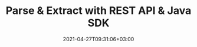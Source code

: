 ---
############################# Static ############################
layout: "product"
date: 2021-04-27T09:31:06+03:00
draft: false

product: "Parser"
product_tag: "parser"
platform: "Java"
platform_tag: "java"

############################# Head ############################
head_title: "Java Cloud SDK | Parser REST API | Data Extraction"
head_description: "Java document parser API to extract text, images, metadata &amp; encoding from databases, Word, Excel, presentations, PDF, email, EPUB and ZIP files."

############################# Header ############################
title: "Parse & Extract with REST API & Java SDK"
description: "Parse documents such as invoices, receipts or financial tables to extract text, images and metadata from 40+ popular document formats."
button:
    enable: true

############################# SubMenu ############################
submenu:
    enable: true
    
    left:
        img_alt: "GroupDocs.Parser Cloud SDK for Java"
        image: "/sdk/272x272/groupdocs_parser-for-java.webp"
        product: "GroupDocs.Parser"
        platform: "Java"

    middle:
        button:
            # button loop
            - link: "#overview"
              text: "Overview"

            # button loop
            - link: "#features"
              text: "Features"


            # button loop
            - link: "https://docs.groupdocs.cloud/parser/release-notes/"
              text: "Release Notes"

            # button loop
            - link: "https://purchase.groupdocs.cloud/pricing"
              text: "Pricing"

    right:
        link_download: "https://github.com/groupdocs-parser-cloud/groupdocs-parser-cloud-java"
        link_learn: "https://docs.groupdocs.cloud/parser/"
        link_buy: "https://purchase.groupdocs.cloud/buy"

############################# Overview ############################
overview:
    enable: true
    content: |
      GroupDocs.Parser Cloud for Java is a wrapper around document data extraction REST API to parse over 50 document types. Parsing documents with predefined templates is one of the most valuable features of GroupDocs.Parser Cloud API. It is very simple and easy to define templates and extract data from invoices or other kinds of typical documents.
      The API provides methods to extract images, extract text and metadata from almost all of the most common file formats. Along with the regular documents, you can use the supported features on password protected files and containers like ZIP archives, OST/PST mail data files, eBooks, markups, and PDF portfolios in your Java applications.
    tabs:
      enable: true
      
      ## TAB ONE ##
      tab_one:
        description: |
          An overview of the features supported by the document parser Cloud API.
      
        left:
          enable: true
          icon: "fas fa-list-ul"
          title: "Features"
          content: |
            * Parse documents
            * Parse document by template
            * Extract text
            * Extract images
            * Extract metadata
        right:
          enable: true
          icon: "fas fa-files-o"
          title: "Extract from Documents"
          content: |
            * Emails
            * eBooks
            * PDF files
            * PDF Portfolio
            * Files within ZIP archives
            * Text and Markup documents
            * Microsoft & OpenDocument
      
      ## TAB TWO ##
      tab_two:
        description: |
          Document parser Cloud API supported formats.

        left:
          enable: true
          table:
            # table loop
            - title: "Microsoft Office Formats"
              content: |
                * **Word Processing**: DOC, DOCX, DOCM, DOT, DOTX, DOTM
                * **Spreadsheets**: XLS, XLSX, XLSM, XLSB, XLT, XLTX, XLTM, XLA, XLAM
                * **Presentations**: PPT, PPTX, PPTM, PPS, PPSX, PPSM, POT, POTX, POTM
                * **OneNote**: ONE

        right:
          enable: true
          table:
            # table loop
            - title: "OpenDocument & Other Formats"
              content: |
                * **OpenDocument Formats**: ODT, OTT, ODS, OTS, ODP, OTP
                * **Text**: TXT, RTF
                * **Markup**: HTML, XHTML, MHTML, MD, XML
                * **Portable Formats**: PDF
                * **Email**: PST, OST, EML, EMLX, MSG
                * **eBook Formats**: EPUB, FB2, CHM
                * **Other**: NUMBERS, CSV, ZIP


      ## TAB THREE ##
      tab_three:
        description: |
          Supported Operating Systems and Frameworks
      
        left:
          enable: true
          table:
            # table loop
            - icon: "fab fa-windows"
              title: "Operating Systems"
              content: |
                * Microsoft Windows Desktop
                * Microsoft Windows Server
                * Linux
                * MacOS

            # table loop
            - icon: "fas fa-code"
              title: "Supported Frameworks"
              content: |
                * Java 7 (1.7) and above

        right:
          enable: true
          table:
            # table loop
            - icon: "fas fa-cogs"
              title: "Development Environments"
              content: |
                * NetBeans
                * IntelliJ IDEA
                * Eclipse
            # table loop
            - icon: "fas fa-tools"
              title: "Build Automation Tool"
              content: |
                * Maven

############################# Features ############################
features:
    enable: true
    title: "Document Parser REST API Features"

    feature:
      # feature loop
      - icon: "fas fa-file-pdf"
        content: "Parse PDF, word processing documents, spreadsheets & presentations"

      # feature loop
      - icon: "fas fa-file"
        content: "Parse Microsoft Word, Excel, PowerPoint and OpenDocument template files"

      # feature loop
      - icon: "fas fa-file-alt"
        content: "Parse Macro-Enabled document & templates for MS Word, Excel & PowerPoint"
      
      # feature loop
      - icon: "fas fa-passport"
        content: "Extract text content from the whole document"

      # feature loop
      - icon: "fas fa-file-image"
        content: "Extract text and images from specific pages"

      # feature loop
      - icon: "fas fa-font"
        content: "Extract formatted text by setting extraction mode"

      # feature loop
      - icon: "fas fa-file-archive"
        content: "Extract text from the documents in ZIP archives or Emails"

      # feature loop
      - icon: "fas fa-envelope"
        content: "Retrieve documents from Emails, PDF portfolios & MS Outlook storages"

      # feature loop
      - icon: "fas fa-stopwatch-20"
        content: "Get document page count and other information"
    
    more_feature:
      # more_feature_loop
      - title: "Extract Images from a Document"
        content: "GroupDocs.Parser Cloud API, provides several ways to extract images from the documents. You can extract all the images from the whole document, extract images from the specific pages by setting pages range. Following example shows how to extract images from a document inside a container."

      # more_feature_loop
      - title: "Extract images from a PDF Portfolio - Java"
        content: |          
          
          ```java
          // Get AppKey and AppSID from https://dashboard.groupdocs.cloud
          String MyAppKey = "";
          String MyAppSid = "";

          Configuration configuration = new Configuration(MyAppSid, MyAppKey);
          ParseApi apiInstance = new ParseApi(configuration);

          FileInfo fileInfo = new FileInfo();
          fileInfo.setFilePath("pdf/PDF with attachements.pdf");
          fileInfo.setPassword("password");

          ContainerItemInfo containerItemInfo = new ContainerItemInfo();
          containerItemInfo.setRelativePath("template-document.pdf");

          ImagesOptions options = new ImagesOptions();
          options.setFileInfo(fileInfo);
          options.setContainerItemInfo(containerItemInfo);
    
          ImagesRequest request = new ImagesRequest(options);
          ImagesResult response = apiInstance.images(request);

          // For complete examples and data files, visit https://github.com/groupdocs-parser-cloud/groupdocs-parser-cloud-java-samples
          ```

############################# Support ############################
support:
    enable: true

############################# Solutions ############################
solutions:
    enable: true
    title: "GroupDocs.Parser Cloud also offers individual document parsing SDKs for other languages as listed below:"

    solution:
        # solution loop
        - img_alt: "GroupDocs.Parser Cloud for cURL"
          image: "/sdk/272x272/groupdocs_parser-for-curl.webp"
          product: "GroupDocs.Parser"
          platform: "cURL"
          link: "/parser/curl/"

        # solution loop
        - img_alt: "GroupDocs.Parser Cloud SDK for .NET"
          image: "/sdk/272x272/groupdocs_parser-for-net.webp"
          product: "GroupDocs.Parser"
          platform: ".NET"
          link: "/parser/net/"

        # solution loop
        - img_alt: "GroupDocs.Parser Cloud SDK for PHP"
          image: "/sdk/272x272/groupdocs_parser-for-php.webp"
          product: "GroupDocs.Parser"
          platform: "PHP"
          link: "/parser/php/"

        # solution loop
        - img_alt: "GroupDocs.Parser Cloud SDK for Python"
          image: "/sdk/272x272/groupdocs_parser-for-python.webp"
          product: "GroupDocs.Parser"
          platform: "Python"
          link: "/parser/python/"

        # solution loop
        - img_alt: "GroupDocs.Parser Cloud SDK for Ruby"
          image: "/sdk/272x272/groupdocs_parser-for-ruby.webp"
          product: "GroupDocs.Parser"
          platform: "Ruby"
          link: "/parser/ruby/"

        # solution loop
        - img_alt: "GroupDocs.Parser Cloud SDK for Node.js"
          image: "/sdk/272x272/groupdocs_parser-for-node.webp"
          product: "GroupDocs.Parser"
          platform: "Node.js"
          link: "/parser/nodejs/"
   

############################# Back to top ###############################
back_to_top:
  enable: true
---